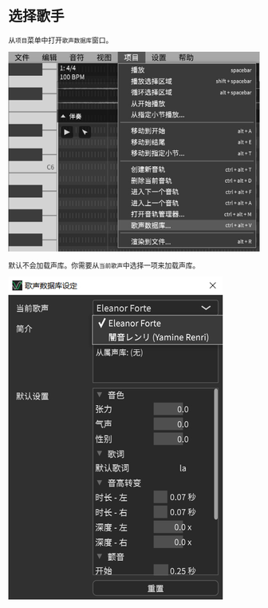 # 选择歌手
从`项目`菜单中打开`歌声数据库`窗口。

![歌声数据库](image/singer-selection-1.jpg)

默认不会加载声库。你需要从`当前歌声`中选择一项来加载声库。

![当前歌声](image/singer-selection-2.jpg)